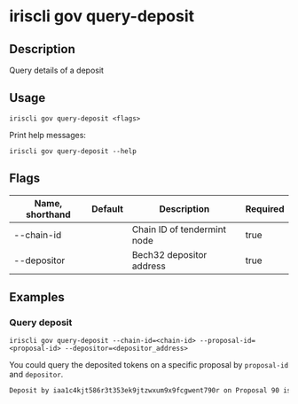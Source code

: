 # iriscli gov query-deposit

## Description

Query details of a deposit

## Usage

```
iriscli gov query-deposit <flags>
```

Print help messages:

```
iriscli gov query-deposit --help
```
## Flags

| Name, shorthand | Default | Description                 | Required |
| --------------- | ------- | --------------------------- | -------- |
| --chain-id      |         | Chain ID of tendermint node | true     |
| --depositor     |         | Bech32 depositor address    | true     |
 
## Examples

### Query deposit

```shell
iriscli gov query-deposit --chain-id=<chain-id> --proposal-id=<proposal-id> --depositor=<depositor_address>
```

You could query the deposited tokens on a specific proposal by `proposal-id` and `depositor`.

```txt
Deposit by iaa1c4kjt586r3t353ek9jtzwxum9x9fcgwent790r on Proposal 90 is for the amount 995iris
```
